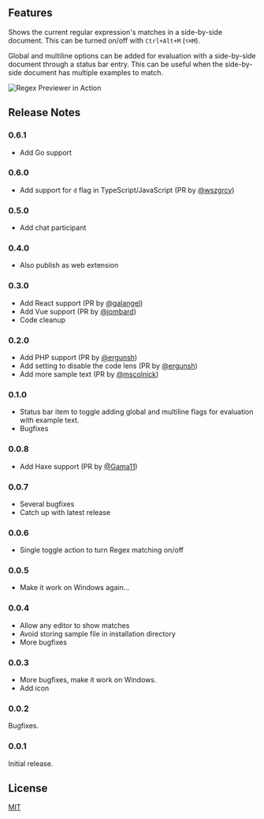 ## Features

Shows the current regular expression's matches in a side-by-side document. This can be turned on/off with `Ctrl+Alt+M` (`⌥⌘M`).

Global and multiline options can be added for evaluation with a side-by-side document through a status bar entry. This can be useful when the side-by-side document has multiple examples to match.

![Regex Previewer in Action](images/in_action.gif)

## Release Notes

### 0.6.1

- Add Go support

### 0.6.0

- Add support for `d` flag in TypeScript/JavaScript (PR by [@wszgrcy](https://github.com/wszgrcy))

### 0.5.0

- Add chat participant

### 0.4.0

- Also publish as web extension

### 0.3.0

- Add React support (PR by [@galangel](https://github.com/galangel))
- Add Vue support (PR by [@jombard](https://github.com/jombard))
- Code cleanup

### 0.2.0

- Add PHP support (PR by [@ergunsh](https://github.com/ergunsh))
- Add setting to disable the code lens (PR by [@ergunsh](https://github.com/ergunsh))
- Add more sample text (PR by [@mscolnick](https://github.com/mscolnick))

### 0.1.0

- Status bar item to toggle adding global and multiline flags for evaluation with example text.
- Bugfixes

### 0.0.8

- Add Haxe support (PR by [@Gama11](https://github.com/Gama11))

### 0.0.7

- Several bugfixes
- Catch up with latest release

### 0.0.6

- Single toggle action to turn Regex matching on/off

### 0.0.5

- Make it work on Windows again...

### 0.0.4

- Allow any editor to show matches
- Avoid storing sample file in installation directory
- More bugfixes

### 0.0.3

- More bugfixes, make it work on Windows.
- Add icon

### 0.0.2

Bugfixes.

### 0.0.1

Initial release.

## License

[MIT](LICENSE)
